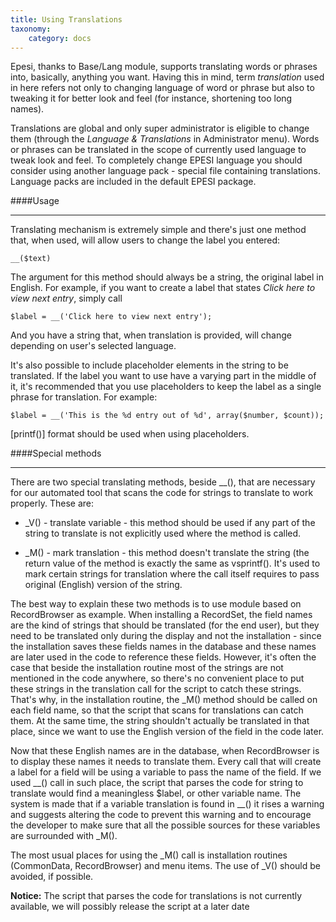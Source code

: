 ```yaml
---
title: Using Translations
taxonomy:
    category: docs
---
```



Epesi, thanks to Base/Lang module, supports translating words or phrases into, basically, anything you want. Having this in mind, term _translation_ used in here refers not only to changing language of word or phrase but also to tweaking it for better look and feel (for instance, shortening too long names).

Translations are global and only super administrator is eligible to change them (through the _Language & Translations_ in Administrator menu). Words or phrases can be translated in the scope of currently used language to tweak look and feel. To completely change EPESI language you should consider using another language pack - special file containing translations. Language packs are included in the default EPESI package.

####Usage
___

Translating mechanism is extremely simple and there's just one method that, when used, will allow users to change the label you entered:

	__($text)

The argument for this method should always be a string, the original label in English. For example, if you want to create a label that states _Click here to view next entry_, simply call

	$label = __('Click here to view next entry');

And you have a string that, when translation is provided, will change depending on user's selected language.

It's also possible to include placeholder elements in the string to be translated. If the label you want to use have a varying part in the middle of it, it's recommended that you use placeholders to keep the label as a single phrase for translation. For example:

	$label = __('This is the %d entry out of %d', array($number, $count));

[printf()] format should be used when using placeholders.

####Special methods
___

There are two special translating methods, beside __(), that are necessary for our automated tool that scans the code for strings to translate to work properly. These are:

   * _V() - translate variable - this method should be used if any part of the string to translate is not explicitly used where the method is called.

   * _M() - mark translation - this method doesn't translate the string (the return value of the method is exactly the same as vsprintf(). It's used to mark certain strings for translation where the call itself requires to pass original (English) version of the string.

The best way to explain these two methods is to use module based on RecordBrowser as example. When installing a RecordSet, the field names are the kind of strings that should be translated (for the end user), but they need to be translated only during the display and not the installation - since the installation saves these fields names in the database and these names are later used in the code to reference these fields. However, it's often the case that beside the installation routine most of the strings are not mentioned in the code anywhere, so there's no convenient place to put these strings in the translation call for the script to catch these strings. That's why, in the installation routine, the _M() method should be called on each field name, so that the script that scans for translations can catch them. At the same time, the string shouldn't actually be translated in that place, since we want to use the English version of the field in the code later.

Now that these English names are in the database, when RecordBrowser is to display these names it needs to translate them. Every call that will create a label for a field will be using a variable to pass the name of the field. If we used __() call in such place, the script that parses the code for string to translate would find a meaningless $label, or other variable name. The system is made that if a variable translation is found in __() it rises a warning and suggests altering the code to prevent this warning and to encourage the developer to make sure that all the possible sources for these variables are surrounded with _M().

The most usual places for using the _M() call is installation routines (CommonData, RecordBrowser) and menu items. The use of _V() should be avoided, if possible.

**Notice:** The script that parses the code for translations is not currently available, we will possibly release the script at a later date